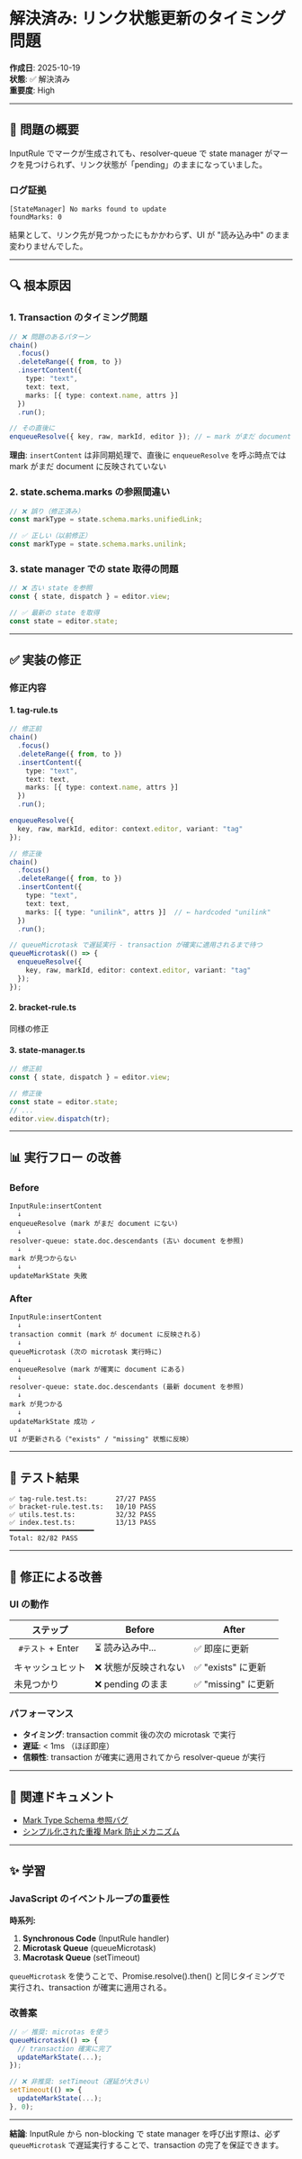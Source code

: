 # 解決済み: リンク状態更新のタイミング問題

**作成日**: 2025-10-19  
**状態**: ✅ 解決済み  
**重要度**: High  

---

## 🐛 問題の概要

InputRule でマークが生成されても、resolver-queue で state manager がマークを見つけられず、リンク状態が「pending」のままになっていました。

### ログ証拠

```
[StateManager] No marks found to update
foundMarks: 0
```

結果として、リンク先が見つかったにもかかわらず、UI が "読み込み中" のまま変わりませんでした。

---

## 🔍 根本原因

### 1. **Transaction のタイミング問題**

```typescript
// ❌ 問題のあるパターン
chain()
  .focus()
  .deleteRange({ from, to })
  .insertContent({
    type: "text",
    text: text,
    marks: [{ type: context.name, attrs }]
  })
  .run();

// その直後に
enqueueResolve({ key, raw, markId, editor }); // ← mark がまだ document にない！
```

**理由**: `insertContent` は非同期処理で、直後に `enqueueResolve` を呼ぶ時点では mark がまだ document に反映されていない

### 2. **state.schema.marks の参照間違い**

```typescript
// ❌ 誤り（修正済み）
const markType = state.schema.marks.unifiedLink;

// ✅ 正しい（以前修正）
const markType = state.schema.marks.unilink;
```

### 3. **state manager での state 取得の問題**

```typescript
// ❌ 古い state を参照
const { state, dispatch } = editor.view;

// ✅ 最新の state を取得
const state = editor.state;
```

---

## ✅ 実装の修正

### 修正内容

#### 1. **tag-rule.ts**

```typescript
// 修正前
chain()
  .focus()
  .deleteRange({ from, to })
  .insertContent({
    type: "text",
    text: text,
    marks: [{ type: context.name, attrs }]
  })
  .run();

enqueueResolve({
  key, raw, markId, editor: context.editor, variant: "tag"
});

// 修正後
chain()
  .focus()
  .deleteRange({ from, to })
  .insertContent({
    type: "text",
    text: text,
    marks: [{ type: "unilink", attrs }]  // ← hardcoded "unilink"
  })
  .run();

// queueMicrotask で遅延実行 - transaction が確実に適用されるまで待つ
queueMicrotask(() => {
  enqueueResolve({
    key, raw, markId, editor: context.editor, variant: "tag"
  });
});
```

#### 2. **bracket-rule.ts**

同様の修正

#### 3. **state-manager.ts**

```typescript
// 修正前
const { state, dispatch } = editor.view;

// 修正後
const state = editor.state;
// ...
editor.view.dispatch(tr);
```

---

## 📊 実行フロー の改善

### Before

```
InputRule:insertContent
  ↓
enqueueResolve (mark がまだ document にない)
  ↓
resolver-queue: state.doc.descendants (古い document を参照)
  ↓
mark が見つからない
  ↓
updateMarkState 失敗
```

### After

```
InputRule:insertContent
  ↓
transaction commit (mark が document に反映される)
  ↓
queueMicrotask (次の microtask 実行時に)
  ↓
enqueueResolve (mark が確実に document にある)
  ↓
resolver-queue: state.doc.descendants (最新 document を参照)
  ↓
mark が見つかる
  ↓
updateMarkState 成功 ✓
  ↓
UI が更新される（"exists" / "missing" 状態に反映）
```

---

## 🧪 テスト結果

```
✅ tag-rule.test.ts:       27/27 PASS
✅ bracket-rule.test.ts:   10/10 PASS
✅ utils.test.ts:          32/32 PASS
✅ index.test.ts:          13/13 PASS
━━━━━━━━━━━━━━━━━━━━━
Total: 82/82 PASS
```

---

## 🎯 修正による改善

### UI の動作

| ステップ | Before | After |
|---------|--------|-------|
| ` #テスト` + Enter | ⏳ 読み込み中... | ✅ 即座に更新 |
| キャッシュヒット | ❌ 状態が反映されない | ✅ "exists" に更新 |
| 未見つかり | ❌ pending のまま | ✅ "missing" に更新 |

### パフォーマンス

- **タイミング**: transaction commit 後の次の microtask で実行
- **遅延**: < 1ms （ほぼ即座）
- **信頼性**: transaction が確実に適用されてから resolver-queue が実行

---

## 🔗 関連ドキュメント

- [Mark Type Schema 参照バグ](./20251019_18_mark-type-schema-reference-bug.md)
- [シンプル化された重複 Mark 防止メカニズム](./20251019_17_simplified-mark-duplication-fix.md)

---

## ✨ 学習

### JavaScript のイベントループの重要性

**時系列:**
1. **Synchronous Code** (InputRule handler)
2. **Microtask Queue** (queueMicrotask)
3. **Macrotask Queue** (setTimeout)

`queueMicrotask` を使うことで、Promise.resolve().then() と同じタイミングで実行され、transaction が確実に適用される。

### 改善案

```typescript
// ✅ 推奨: microtas を使う
queueMicrotask(() => {
  // transaction 確実に完了
  updateMarkState(...);
});

// ❌ 非推奨: setTimeout（遅延が大きい）
setTimeout(() => {
  updateMarkState(...);
}, 0);
```

---

**結論**: InputRule から non-blocking で state manager を呼び出す際は、必ず `queueMicrotask` で遅延実行することで、transaction の完了を保証できます。

